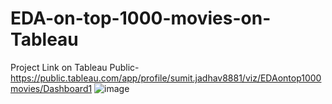 # EDA-on-top-1000-movies-on-Tableau

Project Link on Tableau Public- https://public.tableau.com/app/profile/sumit.jadhav8881/viz/EDAontop1000movies/Dashboard1
![image](https://github.com/ImSumitJadhav/EDA-on-top-10000-movies-on-Tableau/assets/104813887/2803bdd0-16d1-48eb-9f2c-00c07e1bf343)
